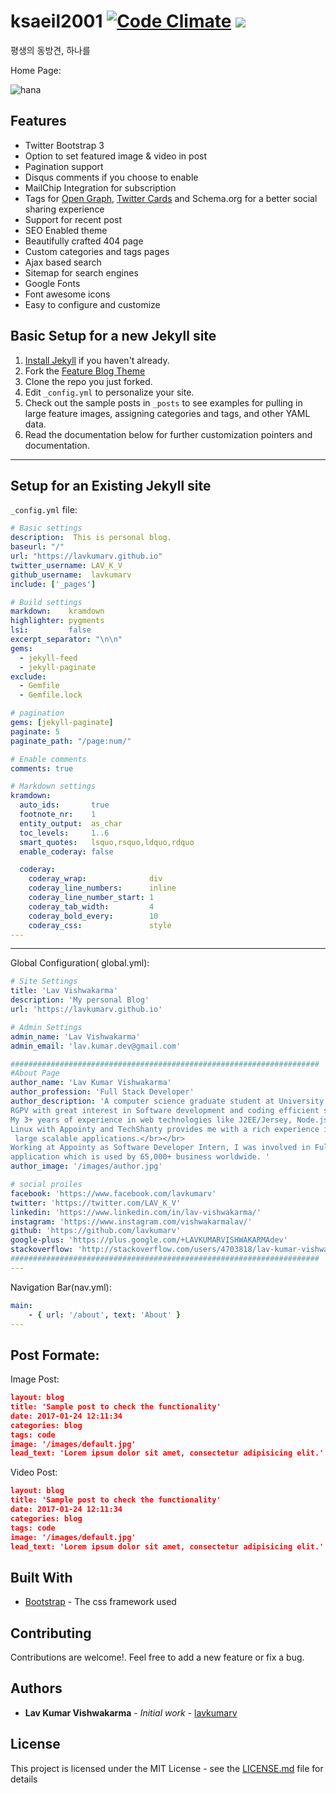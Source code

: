 # ksaeil2001 [![Code Climate](https://codeclimate.com/github/lavkumarv/feature-blog-jekyll/badges/gpa.svg)](https://codeclimate.com/github/lavkumarv/feature-blog-jekyll) <a href="https://codeclimate.com/github/lavkumarv/feature-blog-jekyll"><img src="https://codeclimate.com/github/lavkumarv/feature-blog-jekyll/badges/issue_count.svg" /></a>

평생의 동방견, 하나를 

Home Page:

![hana](/images/하나.jpg)

## Features

* Twitter Bootstrap 3
* Option to set featured image & video in post
* Pagination support
* Disqus comments if you choose to enable
* MailChip Integration for subscription
* Tags for [Open Graph](https://developers.facebook.com/docs/opengraph/), [Twitter Cards](https://dev.twitter.com/docs/cards) and Schema.org for a better social sharing experience
* Support for recent post
* SEO Enabled theme
* Beautifully crafted 404 page
* Custom categories and tags pages
* Ajax based search
* Sitemap for search engines
* Google Fonts
* Font awesome icons
* Easy to configure and customize

## Basic Setup for a new Jekyll site

1. [Install Jekyll](http://jekyllrb.com) if you haven't already.
2. Fork the [Feature Blog Theme](https://github.com/lavkumarv/feature-blog-jekyll/fork)
3. Clone the repo you just forked.
4. Edit `_config.yml` to personalize your site.
5. Check out the sample posts in `_posts` to see examples for pulling in large feature images, assigning categories and tags, and other YAML data.
6. Read the documentation below for further customization pointers and documentation.

---

## Setup for an Existing Jekyll site

`_config.yml` file:

``` yaml
# Basic settings
description:  This is personal blog.
baseurl: "/"
url: "https://lavkumarv.github.io"
twitter_username: LAV_K_V
github_username:  lavkumarv
include: ['_pages']

# Build settings
markdown:    kramdown
highlighter: pygments
lsi:         false
excerpt_separator: "\n\n"
gems:
  - jekyll-feed
  - jekyll-paginate
exclude:
  - Gemfile
  - Gemfile.lock

# pagination
gems: [jekyll-paginate]
paginate: 5
paginate_path: "/page:num/"

# Enable comments
comments: true

# Markdown settings
kramdown:
  auto_ids:       true
  footnote_nr:    1
  entity_output:  as_char
  toc_levels:     1..6
  smart_quotes:   lsquo,rsquo,ldquo,rdquo
  enable_coderay: false

  coderay:
    coderay_wrap:              div
    coderay_line_numbers:      inline
    coderay_line_number_start: 1
    coderay_tab_width:         4
    coderay_bold_every:        10
    coderay_css:               style
---
```
---
Global Configuration( global.yml):
``` yaml
# Site Settings
title: 'Lav Vishwakarma'
description: 'My personal Blog'
url: 'https://lavkumarv.github.io'

# Admin Settings
admin_name: 'Lav Vishwakarma'
admin_email: 'lav.kumar.dev@gmail.com'

#####################################################################
#About Page
author_name: 'Lav Kumar Vishwakarma'
author_profession: 'Full Stack Developer'
author_description: 'A computer science graduate student at University Institute of Technology,
RGPV with great interest in Software development and coding efficient software.</br></br>
My 3+ years of experience in web technologies like J2EE/Jersey, Node.js, Angular.js, c#, MongoDB, MySQL,
Linux with Appointy and TechShanty provides me with a rich experience in coding and maintaining
 large scalable applications.</br></br>
Working at Appointy as Software Developer Intern, I was involved in Full stack development of a SAAS
application which is used by 65,000+ business worldwide. '
author_image: '/images/author.jpg'

# social proiles
facebook: 'https://www.facebook.com/lavkumarv'
twitter: 'https://twitter.com/LAV_K_V'
linkedin: 'https://www.linkedin.com/in/lav-vishwakarma/'
instagram: 'https://www.instagram.com/vishwakarmalav/'
github: 'https://github.com/lavkumarv'
google-plus: 'https://plus.google.com/+LAVKUMARVISHWAKARMAdev'
stackoverflow: 'http://stackoverflow.com/users/4703818/lav-kumar-vishwakarma'
#####################################################################
---
```
Navigation Bar(nav.yml):
``` yaml
main:
    - { url: '/about', text: 'About' }
---
```

## Post Formate:

Image Post:
``` json
layout: blog
title: 'Sample post to check the functionality'
date: 2017-01-24 12:11:34
categories: blog
tags: code
image: '/images/default.jpg'
lead_text: 'Lorem ipsum dolor sit amet, consectetur adipisicing elit.'
```
Video Post:
``` json
layout: blog
title: 'Sample post to check the functionality'
date: 2017-01-24 12:11:34
categories: blog
tags: code
image: '/images/default.jpg'
lead_text: 'Lorem ipsum dolor sit amet, consectetur adipisicing elit.'
```
## Built With

* [Bootstrap](http://getbootstrap.com/) - The css framework used

## Contributing

Contributions are welcome!. Feel free to add a new feature or fix a bug.

## Authors

* **Lav Kumar Vishwakarma** - *Initial work* - [lavkumarv](https://github.com/lavkumarv)

## License

This project is licensed under the MIT License - see the [LICENSE.md](LICENSE.md) file for details
